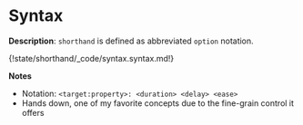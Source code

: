# Syntax

__Description__: `shorthand` is defined as abbreviated `option` notation.

{!state/shorthand/_code/syntax.syntax.md!}

__Notes__

+ Notation: `<target:property>: <duration> <delay> <ease>`
+ Hands down, one of my favorite concepts due to the fine-grain control it offers

<div class="cf"></div>
<div class="end"></div>


